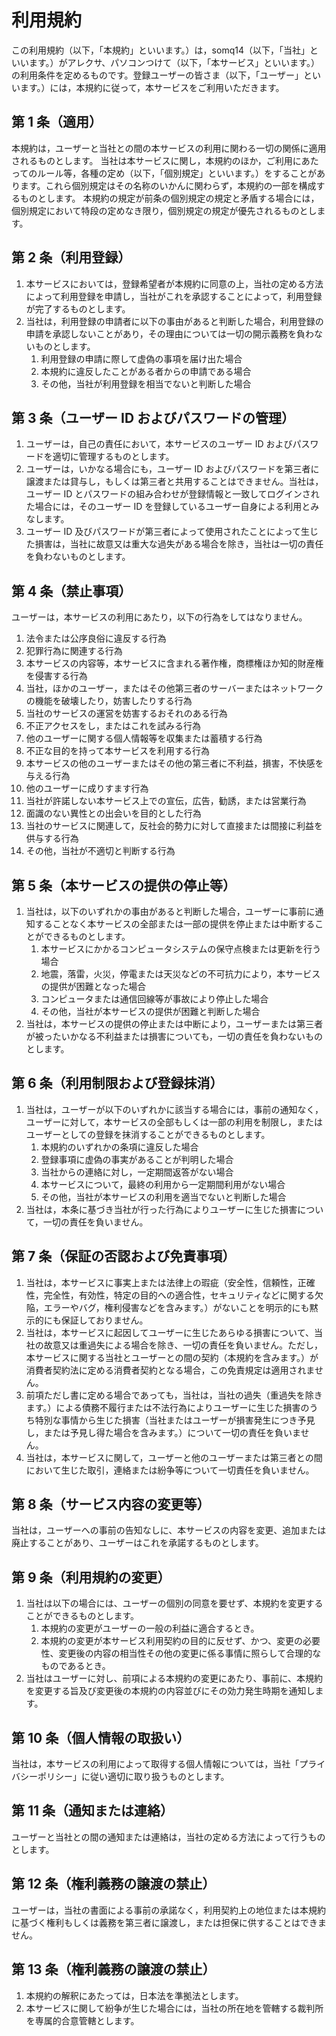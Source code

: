 # 利用規約

この利用規約（以下，「本規約」といいます。）は，somq14（以下，「当社」といいます。）がアレクサ、パソコンつけて（以下，「本サービス」といいます。）の利用条件を定めるものです。登録ユーザーの皆さま（以下，「ユーザー」といいます。）には，本規約に従って，本サービスをご利用いただきます。

## 第 1 条（適用）

本規約は，ユーザーと当社との間の本サービスの利用に関わる一切の関係に適用されるものとします。
当社は本サービスに関し，本規約のほか，ご利用にあたってのルール等，各種の定め（以下，「個別規定」といいます。）をすることがあります。これら個別規定はその名称のいかんに関わらず，本規約の一部を構成するものとします。
本規約の規定が前条の個別規定の規定と矛盾する場合には，個別規定において特段の定めなき限り，個別規定の規定が優先されるものとします。

## 第 2 条（利用登録）

1. 本サービスにおいては，登録希望者が本規約に同意の上，当社の定める方法によって利用登録を申請し，当社がこれを承認することによって，利用登録が完了するものとします。
2. 当社は，利用登録の申請者に以下の事由があると判断した場合，利用登録の申請を承認しないことがあり，その理由については一切の開示義務を負わないものとします。
   1. 利用登録の申請に際して虚偽の事項を届け出た場合
   2. 本規約に違反したことがある者からの申請である場合
   3. その他，当社が利用登録を相当でないと判断した場合

## 第 3 条（ユーザー ID およびパスワードの管理）

1. ユーザーは，自己の責任において，本サービスのユーザー ID およびパスワードを適切に管理するものとします。
2. ユーザーは，いかなる場合にも，ユーザー ID およびパスワードを第三者に譲渡または貸与し，もしくは第三者と共用することはできません。当社は，ユーザー ID とパスワードの組み合わせが登録情報と一致してログインされた場合には，そのユーザー ID を登録しているユーザー自身による利用とみなします。
3. ユーザー ID 及びパスワードが第三者によって使用されたことによって生じた損害は，当社に故意又は重大な過失がある場合を除き，当社は一切の責任を負わないものとします。

## 第 4 条（禁止事項）

ユーザーは，本サービスの利用にあたり，以下の行為をしてはなりません。

1. 法令または公序良俗に違反する行為
2. 犯罪行為に関連する行為
3. 本サービスの内容等，本サービスに含まれる著作権，商標権ほか知的財産権を侵害する行為
4. 当社，ほかのユーザー，またはその他第三者のサーバーまたはネットワークの機能を破壊したり，妨害したりする行為
5. 当社のサービスの運営を妨害するおそれのある行為
6. 不正アクセスをし，またはこれを試みる行為
7. 他のユーザーに関する個人情報等を収集または蓄積する行為
8. 不正な目的を持って本サービスを利用する行為
9. 本サービスの他のユーザーまたはその他の第三者に不利益，損害，不快感を与える行為
10. 他のユーザーに成りすます行為
11. 当社が許諾しない本サービス上での宣伝，広告，勧誘，または営業行為
12. 面識のない異性との出会いを目的とした行為
13. 当社のサービスに関連して，反社会的勢力に対して直接または間接に利益を供与する行為
14. その他，当社が不適切と判断する行為

## 第 5 条（本サービスの提供の停止等）

1. 当社は，以下のいずれかの事由があると判断した場合，ユーザーに事前に通知することなく本サービスの全部または一部の提供を停止または中断することができるものとします。
   1. 本サービスにかかるコンピュータシステムの保守点検または更新を行う場合
   2. 地震，落雷，火災，停電または天災などの不可抗力により，本サービスの提供が困難となった場合
   3. コンピュータまたは通信回線等が事故により停止した場合
   4. その他，当社が本サービスの提供が困難と判断した場合
2. 当社は，本サービスの提供の停止または中断により，ユーザーまたは第三者が被ったいかなる不利益または損害についても，一切の責任を負わないものとします。

## 第 6 条（利用制限および登録抹消）

1. 当社は，ユーザーが以下のいずれかに該当する場合には，事前の通知なく，ユーザーに対して，本サービスの全部もしくは一部の利用を制限し，またはユーザーとしての登録を抹消することができるものとします。
   1. 本規約のいずれかの条項に違反した場合
   2. 登録事項に虚偽の事実があることが判明した場合
   3. 当社からの連絡に対し，一定期間返答がない場合
   4. 本サービスについて，最終の利用から一定期間利用がない場合
   5. その他，当社が本サービスの利用を適当でないと判断した場合
1. 当社は，本条に基づき当社が行った行為によりユーザーに生じた損害について，一切の責任を負いません。

## 第 7 条（保証の否認および免責事項）

1. 当社は，本サービスに事実上または法律上の瑕疵（安全性，信頼性，正確性，完全性，有効性，特定の目的への適合性，セキュリティなどに関する欠陥，エラーやバグ，権利侵害などを含みます。）がないことを明示的にも黙示的にも保証しておりません。
2. 当社は，本サービスに起因してユーザーに生じたあらゆる損害について、当社の故意又は重過失による場合を除き、一切の責任を負いません。ただし，本サービスに関する当社とユーザーとの間の契約（本規約を含みます。）が消費者契約法に定める消費者契約となる場合，この免責規定は適用されません。
3. 前項ただし書に定める場合であっても，当社は，当社の過失（重過失を除きます。）による債務不履行または不法行為によりユーザーに生じた損害のうち特別な事情から生じた損害（当社またはユーザーが損害発生につき予見し，または予見し得た場合を含みます。）について一切の責任を負いません。
4. 当社は，本サービスに関して，ユーザーと他のユーザーまたは第三者との間において生じた取引，連絡または紛争等について一切責任を負いません。

## 第 8 条（サービス内容の変更等）

当社は，ユーザーへの事前の告知なしに、本サービスの内容を変更、追加または廃止することがあり、ユーザーはこれを承諾するものとします。

## 第 9 条（利用規約の変更）

1. 当社は以下の場合には、ユーザーの個別の同意を要せず、本規約を変更することができるものとします。
   1. 本規約の変更がユーザーの一般の利益に適合するとき。
   2. 本規約の変更が本サービス利用契約の目的に反せず、かつ、変更の必要性、変更後の内容の相当性その他の変更に係る事情に照らして合理的なものであるとき。
2. 当社はユーザーに対し、前項による本規約の変更にあたり、事前に、本規約を変更する旨及び変更後の本規約の内容並びにその効力発生時期を通知します。

## 第 10 条（個人情報の取扱い）

当社は，本サービスの利用によって取得する個人情報については，当社「プライバシーポリシー」に従い適切に取り扱うものとします。

## 第 11 条（通知または連絡）

ユーザーと当社との間の通知または連絡は，当社の定める方法によって行うものとします。

## 第 12 条（権利義務の譲渡の禁止）

ユーザーは，当社の書面による事前の承諾なく，利用契約上の地位または本規約に基づく権利もしくは義務を第三者に譲渡し，または担保に供することはできません。

## 第 13 条（権利義務の譲渡の禁止）

1. 本規約の解釈にあたっては，日本法を準拠法とします。
2. 本サービスに関して紛争が生じた場合には，当社の所在地を管轄する裁判所を専属的合意管轄とします。
